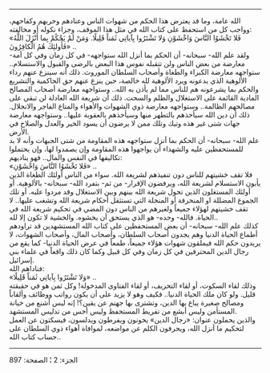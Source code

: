 ------------------------------------------------------------------------

الله عامة، وما قد يعترض هذا الحكم من شهوات الناس وعنادهم وحربهم وكفاحهم،
وواجب كل من استحفظ على كتاب الله في مثل هذا الموقف، وجزاء نكوله أو
مخالفته:  
«فَلا تَخْشَوُا النَّاسَ وَاخْشَوْنِ وَلا تَشْتَرُوا بِآياتِي ثَمَناً قَلِيلًا. وَمَنْ لَمْ يَحْكُمْ بِما
أَنْزَلَ اللَّهُ فَأُولئِكَ هُمُ الْكافِرُونَ» ..  
ولقد علم الله- سبحانه- أن الحكم بما أنزل الله ستواجهه- في كل زمان وفي كل
أمة- معارضة من بعض الناس ولن تتقبله نفوس هذا البعض بالرضى والقبول
والاستسلام.. ستواجهه معارضة الكبراء والطغاة وأصحاب السلطان الموروث. ذلك
أنه سينزع عنهم رداء الألوهية الذي يدعونه ويرد الألوهية لله خالصة، حين
ينزع عنهم حق الحاكمية والتشريع والحكم بما يشرعونه هم للناس مما لم يأذن
به الله.. وستواجهه معارضة أصحاب المصالح المادية القائمة على الاستغلال
والظلم والسحت. ذلك أن شريعة الله العادلة لن تبقي على مصالحهم الظالمة..
وستواجهه معارضة ذوي الشهوات والأهواء والمتاع الفاجر والانحلال. ذلك أن
دين الله سيأخذهم بالتطهر منها وسيأخذهم بالعقوبة عليها.. وستواجهه معارضة
جهات شتى غير هذه وتيك وتلك ممن لا يرضون أن يسود الخير والعدل والصلاح في
الأرض.  
علم الله- سبحانه- أن الحكم بما أنزل ستواجهه هذه المقاومة من شتى الجبهات
وأنه لا بد للمستحفظين عليه والشهداء أن يواجهوا هذه المقاومة وإن يصمدوا
لها، وإن يحتملوا تكاليفها في النفس والمال.. فهو يناديهم:  
«فَلا تَخْشَوُا النَّاسَ وَاخْشَوْنِ» ..  
فلا تقف خشيتهم للناس دون تنفيذهم لشريعة الله. سواء من الناس أولئك الطغاة
الذين يأبون الاستسلام لشريعة الله، ويرفضون الإقرار- من ثم- بتفرد الله-
سبحانه- بالألوهية. أو أولئك المستغلون الذين تحول شريعة الله بينهم وبين
الاستغلال وقد مردوا عليه. أو تلك الجموع المضللة او المنحرفة أو المنحلة
التي تستثقل أحكام شريعة الله وتشغب عليها.. لا تقف خشيتهم لهؤلاء جميعاً
ولغيرهم من الناس دون المضي في تحكيم شريعة الله في الحياة. فالله- وحده-
هو الذي يستحق أن يخشوه. والخشية لا تكون إلا لله..  
كذلك علم الله- سبحانه- أن بعض المستحفظين على كتاب الله المستشهدين قد
تراودهم أطماع الحياة الدنيا وهم يجدون أصحاب السلطان، وأصحاب المال،
وأصحاب الشهوات، لا يريدون حكم الله فيملقون شهوات هؤلاء جميعاً، طمعاً في
عرض الحياة الدنيا- كما يقع من رجال الدين المحترفين في كل زمان وفي كل
قبيل وكما كان ذلك واقعاً في علماء بني إسرائيل.  
فناداهم الله:  
«وَلا تَشْتَرُوا بِآياتِي ثَمَناً قَلِيلًا» ..  
وذلك لقاء السكوت، أو لقاء التحريف، أو لقاء الفتاوى المدخولة! وكل ثمن هو
في حقيقته قليل. ولو كان ملك الحياة الدنيا.. فكيف وهو لا يزيد على أن يكون
رواتب ووظائف وألقاباً ومصالح صغيرة يباع بها الدين، وتشترى بها جهنم عن
يقين؟! إنه ليس أشنع من خيانة المستأمن وليس أبشع من تفريط المستحفظ وليس
أخس من تدليس المستشهد.  
والذين يحملون عنوان: «رجال الدين» يخونون ويفرطون ويدلسون، فيسكتون عن
العمل لتحكيم ما أنزل الله، ويحرفون الكلم عن مواضعه، لموافاة أهواء ذوي
السلطان على حساب كتاب الله..

------------------------------------------------------------------------

الجزء: 2 ¦ الصفحة: 897

